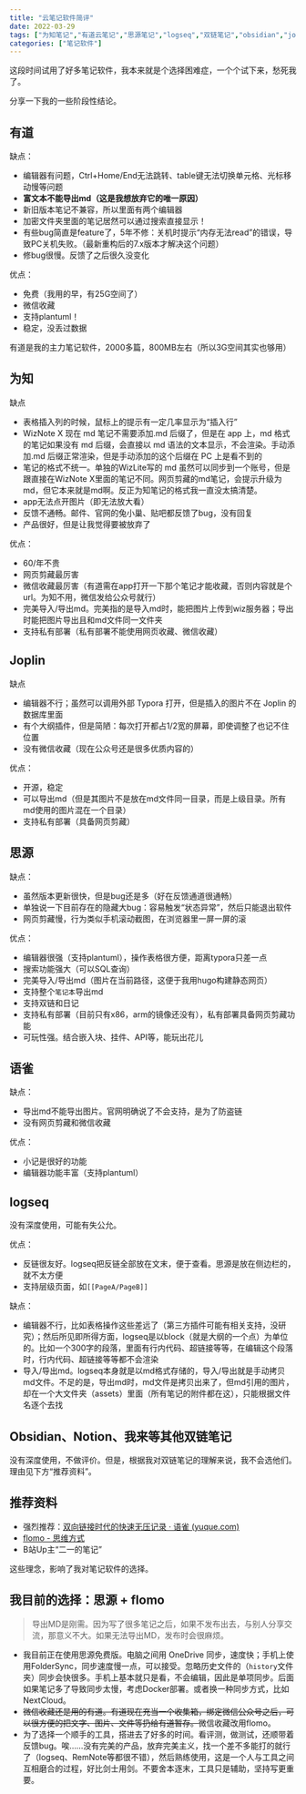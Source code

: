 ```yaml
---
title: "云笔记软件简评"
date: 2022-03-29
tags: ["为知笔记","有道云笔记","思源笔记","logseq","双链笔记","obsidian","joplin","语雀"]
categories: ["笔记软件"]
---
```


这段时间试用了好多笔记软件，我本来就是个选择困难症，一个个试下来，愁死我了。

分享一下我的一些阶段性结论。

## 有道

缺点：

* 编辑器有问题，Ctrl+Home/End无法跳转、table键无法切换单元格、光标移动慢等问题
* **富文本不能导出md（这是我想放弃它的唯一原因）**
* 新旧版本笔记不兼容，所以里面有两个编辑器
* 加密文件夹里面的笔记居然可以通过搜索直接显示！
* 有些bug简直是feature了，5年不修：关机时提示“内存无法read”的错误，导致PC关机失败。（最新重构后的7.x版本才解决这个问题）
* 修bug很慢。反馈了之后很久没变化

优点：

* 免费（我用的早，有25G空间了）
* 微信收藏
* 支持plantuml！
* 稳定，没丢过数据

有道是我的主力笔记软件，2000多篇，800MB左右（所以3G空间其实也够用）

## 为知

缺点

* 表格插入列的时候，鼠标上的提示有一定几率显示为“插入行”
* WizNote X 现在 md 笔记不需要添加.md 后缀了，但是在 app 上，md 格式的笔记如果没有 md 后缀，会直接以 md 语法的文本显示，不会渲染。手动添加.md 后缀正常渲染，但是手动添加的这个后缀在 PC 上是看不到的
* 笔记的格式不统一。单独的WizLite写的 md 虽然可以同步到一个账号，但是跟直接在WizNote X里面的笔记不同。网页剪藏的md笔记，会提示升级为md，但它本来就是md啊。反正为知笔记的格式我一直没太搞清楚。
* app无法点开图片（即无法放大看）
* 反馈不通畅。邮件、官网的兔小巢、贴吧都反馈了bug，没有回复
* 产品很好，但是让我觉得要被放弃了

优点：

* 60/年不贵
* 网页剪藏最厉害
* 微信收藏最厉害（有道需在app打开一下那个笔记才能收藏，否则内容就是个url。为知不用，微信发给公众号就行）
* 完美导入/导出md。完美指的是导入md时，能把图片上传到wiz服务器；导出时能把图片导出且和md文件同一文件夹
* 支持私有部署（私有部署不能使用网页收藏、微信收藏）

## Joplin

缺点

* 编辑器不行；虽然可以调用外部 Typora 打开，但是插入的图片不在 Joplin 的数据库里面
* 有个大纲插件，但是简陋：每次打开都占1/2宽的屏幕，即使调整了也记不住位置
* 没有微信收藏（现在公众号还是很多优质内容的）

优点：

* 开源，稳定
* 可以导出md（但是其图片不是放在md文件同一目录，而是上级目录。所有md使用的图片混在一个目录）
* 支持私有部署（具备网页剪藏）

## 思源

缺点：

* 虽然版本更新很快，但是bug还是多（好在反馈通道很通畅）
* 单独说一下目前存在的隐藏大bug：容易触发“状态异常”，然后只能退出软件
* 网页剪藏慢，行为类似手机滚动截图，在浏览器里一屏一屏的滚

优点：

* 编辑器很强（支持plantuml），操作表格很方便，距离typora只差一点
* 搜索功能强大（可以SQL查询）
* 完美导入/导出md（图片在当前路径，这便于我用hugo构建静态网页）
* 支持整个`笔记本`导出md
* 支持双链和日记
* 支持私有部署（目前只有x86，arm的镜像还没有），私有部署具备网页剪藏功能
* 可玩性强。结合嵌入块、挂件、API等，能玩出花儿

## 语雀

缺点：

* 导出md不能导出图片。官网明确说了不会支持，是为了防盗链
* 没有网页剪藏和微信收藏

优点：

* 小记是很好的功能
* 编辑器功能丰富（支持plantuml）

## logseq

没有深度使用，可能有失公允。

优点：

* 反链很友好。logseq把反链全部放在文末，便于查看。思源是放在侧边栏的，就不太方便
* 支持层级页面，如`[[PageA/PageB]]`

缺点：

* 编辑器不行，比如表格操作这些差远了（第三方插件可能有相关支持，没研究）；然后所见即所得方面，logseq是以block（就是大纲的一个点）为单位的。比如一个300字的段落，里面有行内代码、超链接等等，在编辑这个段落时，行内代码、超链接等等都不会渲染
* 导入/导出md。logseq本身就是以md格式存储的，导入/导出就是手动拷贝md文件。不足的是，导出md时，md文件是拷贝出来了，但md引用的图片，却在一个大文件夹（assets）里面（所有笔记的附件都在这），只能根据文件名逐个去找

## Obsidian、Notion、我来等其他双链笔记

没有深度使用，不做评价。但是，根据我对双链笔记的理解来说，我不会选他们。理由见下方“推荐资料”。

## 推荐资料

* 强烈推荐：[双向链接时代的快速无压记录 · 语雀 (yuque.com)](https://www.yuque.com/deerain/gannbs/ffqk2e)
* [flomo - 思维方式](https://help.flomoapp.com/thinking/future.html)
* B站Up主“二一的笔记”

这些理念，影响了我对笔记软件的选择。

## 我目前的选择：思源 + flomo

> 导出MD是刚需。因为写了很多笔记之后，如果不发布出去，与别人分享交流，那意义不大。如果无法导出MD，发布时会很麻烦。
>

* 我目前正在使用思源免费版。电脑之间用 OneDrive 同步，速度快；手机上使用FolderSync，同步速度慢一点，可以接受。忽略历史文件的（`history`文件夹）同步会快很多。手机上基本就只是看，不会编辑，因此是单项同步。后面如果笔记多了导致同步太慢，考虑Docker部署。或者换一种同步方式，比如NextCloud。
* ~~微信收藏还是用的有道。有道现在充当一个收集箱，绑定微信公众号之后，可以很方便的把文字、图片、文件等扔给有道暂存。~~微信收藏改用flomo。
* 为了选择一个顺手的工具，搭进去了好多的时间。看评测，做测试，还顺带着反馈bug。唉……没有完美的产品，放弃完美主义，找一个差不多能打的就行了（logseq、RemNote等都很不错），然后熟练使用，这是一个人与工具之间互相磨合的过程，好比剑士用剑。不要舍本逐末，工具只是辅助，坚持写更重要。
